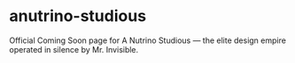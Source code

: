# anutrino-studious
Official Coming Soon page for A Nutrino Studious — the elite design empire operated in silence by Mr. Invisible.
